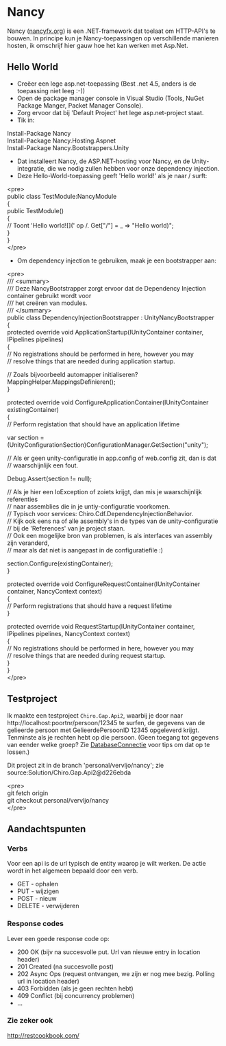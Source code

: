 Nancy
=====

Nancy ([nancyfx.org](http://nancyfx.org)) is een .NET-framework dat
toelaat om HTTP-API's te bouwen. In principe kun je Nancy-toepassingen
op verschillende manieren hosten, ik omschrijf hier gauw hoe het kan
werken met Asp.Net.

Hello World
-----------

-   Creëer een lege asp.net-toepassing (Best .net 4.5, anders is de
    toepassing niet leeg :-))
-   Open de package manager console in Visual Studio (Tools, NuGet
    Package Manger, Packet Manager Console).
-   Zorg ervoor dat bij 'Default Project' het lege
    asp.net-project staat.
-   Tik in:

Install-Package Nancy\
Install-Package Nancy.Hosting.Aspnet\
Install-Package Nancy.Bootstrappers.Unity

-   Dat installeert Nancy, de ASP.NET-hosting voor Nancy, en de
    Unity-integratie, die we nodig zullen hebben voor onze
    dependency injection.
-   Deze Hello-World-toepassing geeft 'Hello world!' als je naar /
    surft:

&lt;pre&gt;\
public class TestModule:NancyModule\
{\
public TestModule()\
{\
// Toont 'Hello world![](' op /.
            Get["/"] = _ =&gt; "Hello world)";\
}\
}\
&lt;/pre&gt;

-   Om dependency injection te gebruiken, maak je een bootstrapper aan:

&lt;pre&gt;\
/// &lt;summary&gt;\
/// Deze NancyBootstrapper zorgt ervoor dat de Dependency Injection
container gebruikt wordt voor\
/// het creëren van modules.\
/// &lt;/summary&gt;\
public class DependencyInjectionBootstrapper : UnityNancyBootstrapper\
{\
protected override void ApplicationStartup(IUnityContainer container,
IPipelines pipelines)\
{\
// No registrations should be performed in here, however you may\
// resolve things that are needed during application startup.

// Zoals bijvoorbeeld automapper initialiseren?\
MappingHelper.MappingsDefinieren();\
}

protected override void ConfigureApplicationContainer(IUnityContainer
existingContainer)\
{\
// Perform registation that should have an application lifetime

var section =
(UnityConfigurationSection)ConfigurationManager.GetSection("unity");

// Als er geen unity-configuratie in app.config of web.config zit, dan
is dat\
// waarschijnlijk een fout.

Debug.Assert(section != null);

// Als je hier een IoException of zoiets krijgt, dan mis je
waarschijnlijk referenties\
// naar assemblies die in je untiy-configuratie voorkomen.\
// Typisch voor services: Chiro.Cdf.DependencyInjectionBehavior.\
// Kijk ook eens na of alle assembly's in de types van de
unity-configuratie\
// bij de 'References' van je project staan.\
// Ook een mogelijke bron van problemen, is als interfaces van assembly
zijn veranderd,\
// maar als dat niet is aangepast in de configuratiefile :)

section.Configure(existingContainer);\
}

protected override void ConfigureRequestContainer(IUnityContainer
container, NancyContext context)\
{\
// Perform registrations that should have a request lifetime\
}

protected override void RequestStartup(IUnityContainer container,
IPipelines pipelines, NancyContext context)\
{\
// No registrations should be performed in here, however you may\
// resolve things that are needed during request startup.\
}\
}\
&lt;/pre&gt;

Testproject
-----------

Ik maakte een testproject `Chiro.Gap.Api2`, waarbij je door naar
http://localhost:poortnr/persoon/12345 te surfen, de gegevens van de
gelieerde persoon met GelieerdePersoonID 12345 opgeleverd krijgt.
Tenminste als je rechten hebt op die persoon. (Geen toegang tot gegevens
van eender welke groep? Zie [DatabaseConnectie](DatabaseConnectie.md) voor tips om dat
op te lossen.)

Dit project zit in de branch 'personal/vervljo/nancy'; zie
source:Solution/Chiro.Gap.Api2@d226ebda

&lt;pre&gt;\
git fetch origin\
git checkout personal/vervljo/nancy\
&lt;/pre&gt;

Aandachtspunten
---------------

### Verbs

Voor een api is de url typisch de entity waarop je wilt werken. De actie
wordt in het algemeen bepaald door een verb.

-   GET - ophalen
-   PUT - wijzigen
-   POST - nieuw
-   DELETE - verwijderen

### Response codes

Lever een goede response code op:

-   200 OK (bijv na succesvolle put. Url van nieuwe entry in
    location header)
-   201 Created (na succesvolle post)
-   202 Async Ops (request ontvangen, we zijn er nog mee bezig. Polling
    url in location header)
-   403 Forbidden (als je geen rechten hebt)
-   409 Conflict (bij concurrency problemen)
-   ...

### Zie zeker ook

http://restcookbook.com/
